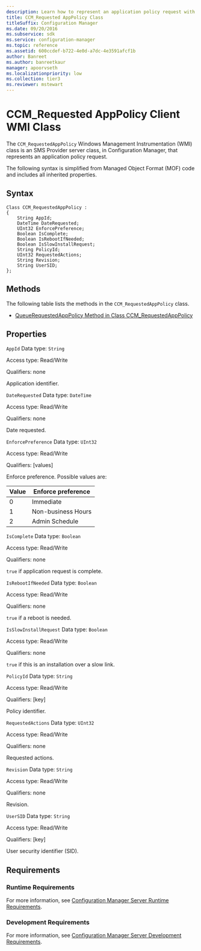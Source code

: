 ```yaml
---
description: Learn how to represent an application policy request with CCM_RequestedAppPolicy in Configuration Manager.
title: CCM_Requested AppPolicy Class
titleSuffix: Configuration Manager
ms.date: 09/20/2016
ms.subservice: sdk
ms.service: configuration-manager
ms.topic: reference
ms.assetid: 600ccdef-b722-4e0d-a7dc-4e3591afcf1b
author: Banreet
ms.author: banreetkaur
manager: apoorvseth
ms.localizationpriority: low
ms.collection: tier3
ms.reviewer: mstewart
---
```

# CCM_Requested AppPolicy Client WMI Class
The `CCM_RequestedAppPolicy` Windows Management Instrumentation (WMI) class is an SMS Provider server class, in Configuration Manager, that represents an application policy request.

 The following syntax is simplified from Managed Object Format (MOF) code and includes all inherited properties.

## Syntax

```
Class CCM_RequestedAppPolicy :
{
    String AppId;
    DateTime DateRequested;
    UInt32 EnforcePreference;
    Boolean IsComplete;
    Boolean IsRebootIfNeeded;
    Boolean IsSlowInstallRequest;
    String PolicyId;
    UInt32 RequestedActions;
    String Revision;
    String UserSID;
};
```

## Methods
 The following table lists the methods in the `CCM_RequestedAppPolicy` class.

-   [QueueRequestedAppPolicy Method in Class CCM_RequestedAppPolicy](../../../../../develop/reference/core/clients/sdk/queuerequestedapppolicy-method-in-class-ccm_requestedapppolicy.md)

## Properties
 `AppId`
 Data type: `String`

 Access type: Read/Write

 Qualifiers: none

 Application identifier.

 `DateRequested`
 Data type: `DateTime`

 Access type: Read/Write

 Qualifiers: none

 Date requested.

 `EnforcePreference`
 Data type: `UInt32`

 Access type: Read/Write

 Qualifiers: [values]

 Enforce preference. Possible values are:

|Value|Enforce preference|
|-|-|
|0|Immediate|
|1|Non-business Hours|
|2|Admin Schedule|

 `IsComplete`
 Data type: `Boolean`

 Access type: Read/Write

 Qualifiers: none

 `true` if application request is complete.

 `IsRebootIfNeeded`
 Data type: `Boolean`

 Access type: Read/Write

 Qualifiers: none

 `true` if a reboot is needed.

 `IsSlowInstallRequest`
 Data type: `Boolean`

 Access type: Read/Write

 Qualifiers: none

 `true` if this is an installation over a slow link.

 `PolicyId`
 Data type: `String`

 Access type: Read/Write

 Qualifiers: [key]

 Policy identifier.

 `RequestedActions`
 Data type: `UInt32`

 Access type: Read/Write

 Qualifiers: none

 Requested actions.

 `Revision`
 Data type: `String`

 Access type: Read/Write

 Qualifiers: none

 Revision.

 `UserSID`
 Data type: `String`

 Access type: Read/Write

 Qualifiers: [key]

 User security identifier (SID).

## Requirements

### Runtime Requirements
 For more information, see [Configuration Manager Server Runtime Requirements](../../../../../develop/core/reqs/server-runtime-requirements.md).

### Development Requirements
 For more information, see [Configuration Manager Server Development Requirements](../../../../../develop/core/reqs/server-development-requirements.md).
